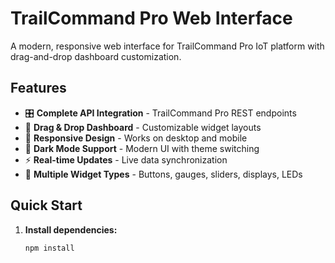 # TrailCommand Pro Web Interface

A modern, responsive web interface for TrailCommand Pro IoT platform with drag-and-drop dashboard customization.

## Features

- 🎛️ **Complete API Integration** - TrailCommand Pro REST endpoints
- 🎨 **Drag & Drop Dashboard** - Customizable widget layouts
- 📱 **Responsive Design** - Works on desktop and mobile
- 🌙 **Dark Mode Support** - Modern UI with theme switching
- ⚡ **Real-time Updates** - Live data synchronization
- 🔧 **Multiple Widget Types** - Buttons, gauges, sliders, displays, LEDs

## Quick Start

1. **Install dependencies:**
   ```bash
   npm install
